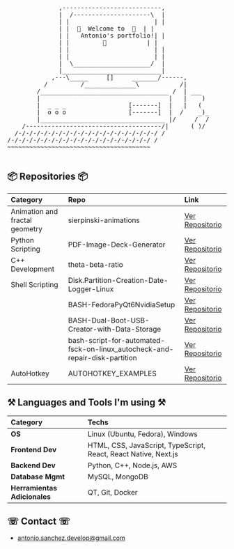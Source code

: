 <pre>

              ,---------------------------,
              |  /---------------------\  |
              | |                       | |
              | |  🌟  Welcome to  🌟  | | 
              | |   Antonio's portfolio!| |  
              | |         🐔           | |
              | |                       | |
              | |                       | |
              |  \_____________________/  |
              |___________________________|
            ,---\_____     []     _______/------,
          /         /______________\           /|
        /___________________________________ /  | ___
        |                                   |   |    )
        |  _ _ _                 [-------]  |   |   (
        |  o o o                 [-------]  |  /    _)_
        |__________________________________ |/     /  /
    /-------------------------------------/|      ( )/
  /-/-/-/-/-/-/-/-/-/-/-/-/-/-/-/-/-/-/-/ /
/-/-/-/-/-/-/-/-/-/-/-/-/-/-/-/-/-/-/-/ /
~~~~~~~~~~~~~~~~~~~~~~~~~~~~~~~~~~~~~~~

</pre>


## 📦 Repositories 📦

| Category                      | Repo                                                  | Link                                                                     |
| :---------------------------- | :---------------------------------------------------- | :----------------------------------------------------------------------- |
| Animation and fractal geometry| sierpinski-animations                                 | [Ver Repositorio](https://github.com/toniles/sierpinski-animations)      |
| Python Scripting              | PDF-Image-Deck-Generator                              | [Ver Repositorio](https://github.com/toniles/PDF-Image-Deck-Generator)   |
| C++ Development               | theta-beta-ratio                                      | [Ver Repositorio](https://github.com/toniles/theta-beta-ratio)           |
| Shell Scripting               | Disk.Partition-Creation-Date-Logger-Linux             | [Ver Repositorio](https://github.com/toniles/Disk.Partition-Creation-Date-Logger-Linux) |
|                               | BASH-FedoraPyQt6NvidiaSetup                           | [Ver Repositorio](https://github.com/toniles/BASH-FedoraPyQt6NvidiaSetup) |
|                               | BASH-Dual-Boot-USB-Creator-with-Data-Storage          | [Ver Repositorio](https://github.com/toniles/BASH-Dual-Boot-USB-Creator-with-Data-Storage) |
|                               | bash-script-for-automated-fsck-on-linux_autocheck-and-repair-disk-partition | [Ver Repositorio](https://github.com/toniles/bash-script-for-automated-fsck-on-linux_autocheck-and-repair-disk-partition) |
| AutoHotkey                    | AUTOHOTKEY_EXAMPLES                                   | [Ver Repositorio](https://github.com/toniles/AUTOHOTKEY_EXAMPLES)        |


## ⚒ Languages and Tools I'm using ⚒

| Category            | Techs                                            |
| :------------------ | :----------------------------------------------- |
| **OS**              | Linux (Ubuntu, Fedora), Windows                  |
| **Frontend Dev**    | HTML, CSS, JavaScript, TypeScript, React, React Native, Next.js |
| **Backend Dev**     | Python, C++, Node.js, AWS                        |
| **Database Mgmt**   | MySQL, MongoDB                                   |
| **Herramientas Adicionales** | QT, Git, Docker                         |

## ☏ Contact ☏

- [antonio.sanchez.develop@gmail.com](mailto:antonio.sanchez.develop@gmail.com)



